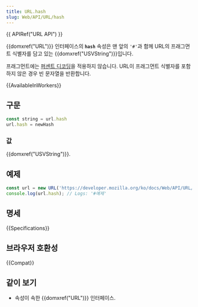 ```yaml
---
title: URL.hash
slug: Web/API/URL/hash
---
```

{{ APIRef("URL API") }}

{{domxref("URL")}} 인터페이스의 **`hash`** 속성은 맨 앞의 `'#'`과 함께 URL의 프래그먼트 식별자를 담고 있는 {{domxref("USVString")}}입니다.

프래그먼트에는 [퍼센트 디코딩](/ko/docs/Glossary/percent-encoding)을 적용하지 않습니다. URL이 프래그먼트 식별자를 포함하지 않은 경우 빈 문자열을 반환합니다.

{{AvailableInWorkers}}

## 구문

```js
const string = url.hash
url.hash = newHash
```

### 값

{{domxref("USVString")}}.

## 예제

```js
const url = new URL('https://developer.mozilla.org/ko/docs/Web/API/URL/href#예제');
console.log(url.hash); // Logs: '#예제'
```

## 명세

{{Specifications}}

## 브라우저 호환성

{{Compat}}

## 같이 보기

- 속성이 속한 {{domxref("URL")}} 인터페이스.
